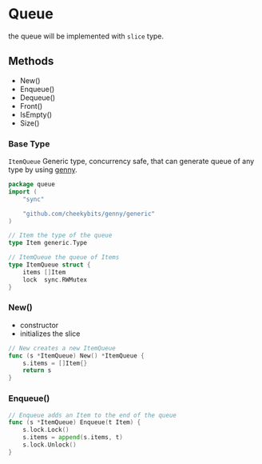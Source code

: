 # Queue
the queue will be implemented with `slice` type.

## Methods
- New()
- Enqueue()
- Dequeue()
- Front()
- IsEmpty()
- Size()

### Base Type
`ItemQueue` Generic type, concurrency safe, that can generate queue of any type by using [genny](https://github.com/cheekybits/genny).

``` go
package queue
import (
    "sync"

    "github.com/cheekybits/genny/generic"
)

// Item the type of the queue
type Item generic.Type

// ItemQueue the queue of Items
type ItemQueue struct {
    items []Item
    lock  sync.RWMutex
}

```

### New() 
* constructor
* initializes the slice

``` go
// New creates a new ItemQueue
func (s *ItemQueue) New() *ItemQueue {
    s.items = []Item{}
    return s
}
```

### Enqueue()
``` go
// Enqueue adds an Item to the end of the queue
func (s *ItemQueue) Enqueue(t Item) {
    s.lock.Lock()
    s.items = append(s.items, t)
    s.lock.Unlock()
}
```

